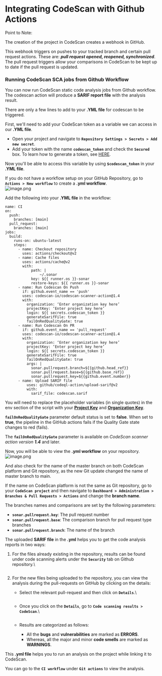 # Integrating CodeScan with Github Actions

Point to Note:

The creation of the project in CodeScan creates a webhook in GitHub.

This webhook triggers on pushes to your tracked branch and certain pull request actions. These are: _**pull request opened, reopened, synchronized**_.\
The pull request triggers allow your comparisons in CodeScan to be kept up to date if the pull request is updated.

### Running CodeScan SCA jobs from Github Workflow <a href="#running-codescan-sca-jobs-from-github-workflow" id="running-codescan-sca-jobs-from-github-workflow"></a>

You can now run CodeScan static code analysis jobs from Github workflow. The codescan action will produce a **SARIF report file** with the analysis result.

There are only a few lines to add to your **.YML file** for codescan to be triggered.

First, we'll need to add your CodeScan token as a variable we can access in our **.YML file**.

* Open your project and navigate to **`Repository Settings > Secrets > Add new secret`**.
* Add your token with the name **`codescan_token`** and check the **`Secured`** box. To learn how to generate a token, see [HERE](https://knowledgebase.autorabit.com/codescan/docs/generate-a-security-token).

Now you'll be able to access this variable by using **`$codescan_token`** in your **.YML file**.

If you do not have a workflow setup on your GitHub Repository, go to **`Actions > New workflow`** to create a **.yml workflow**.\
![image.png](https://cdn.document360.io/8711f4e7-c040-4616-aac9-d947f87e4619/Images/Documentation/image\(340\).png)

Add the following into your **.YML file** in the workflow:

```none
name: CI
on:
  push:
    branches: [main]
  pull_request:
    branches: [main]
jobs:
  build:
    runs-on: ubuntu-latest
    steps:
      - name: Checkout repository
        uses: actions/checkout@v2
      - name: Cache files
        uses: actions/cache@v2
        with:
            path: |
                ~/.sonar
            key: ${{ runner.os }}-sonar
            restore-keys: ${{ runner.os }}-sonar
      - name: Run Codescan On Push
        if: github.event_name == 'push'
        uses: codescan-io/codescan-scanner-action@1.4
        with:
          organization: ‘Enter organization key here’
          projectKey: ‘Enter project key here’
          login: ${{ secrets.codescan_token }}
          generateSarifFile: true
          failOnRedQualityGate: true
      - name: Run Codescan On PR
        if: github.event_name == 'pull_request'
        uses: codescan-io/codescan-scanner-action@1.4
        with:
          organization: ‘Enter organization key here’
          projectKey: ‘Enter project key here’
          login: ${{ secrets.codescan_token }}
          generateSarifFile: true
          failOnRedQualityGate: true
          args: |
            sonar.pullrequest.branch=${{github.head_ref}}
            sonar.pullrequest.base=${{github.base_ref}}
            sonar.pullrequest.key=${{github.event.number}}
      - name: Upload SARIF file
          uses: github/codeql-action/upload-sarif@v2
          with:
            sarif_file: codescan.sarif
```

You will need to replace the placeholder variables (in single quotes) in the env section of the script with your [**Project Key**](https://knowledgebase.autorabit.com/codescan/docs/finding-your-project-key) and [**Organization Key**](https://knowledgebase.autorabit.com/codescan/docs/finding-your-organization-keys).

**`failOnRedQualityGate`** parameter default status is set to **false**. When set to **true**, the pipeline in the GitHub actions fails if the Quality Gate state changes to red (fails).

The **`failOnRedQualityGate`** parameter is available on _CodeScan scanner action version **1.4**_ and later.

Now, you will be able to view the **.yml workflow** on your repository.\
![image.png](https://cdn.document360.io/8711f4e7-c040-4616-aac9-d947f87e4619/Images/Documentation/image\(341\).png)

And also check for the name of the master branch on both CodeScan platform and Git repository, as the new Git update changed the name of master branch to main.

If the name on CodeScan platform is not the same as Git repository, go to your **`CodeScan project`** and then navigate to **`Dashboard > Administration > Branches & Pull Requests > Actions`** and change the **branch name**.

The branches names and comparisons are set by the following parameters:

* **`sonar.pullrequest.key`**: The pull request number
* **`sonar.pullrequest.base`**: The comparison branch for pull request type branches
* **`sonar.pullrequest.branch`**: The name of the branch

The uploaded **SARIF file** in the **.yml** helps you to get the code analysis reports in two ways:

1.  For the files already existing in the repository, results can be found under code scanning alerts under the **`Security`** tab on Github repository.\


    <figure><img src="https://cdn.document360.io/8711f4e7-c040-4616-aac9-d947f87e4619/Images/Documentation/image(343).png" alt=""><figcaption></figcaption></figure>
2. For the new files being uploaded to the repository, you can view the analysis during the pull-requests on GitHub by clicking on the details:
   *   Select the relevant pull-request and then click on **`Details`**.\


       <figure><img src="https://cdn.document360.io/8711f4e7-c040-4616-aac9-d947f87e4619/Images/Documentation/image(344).png" alt=""><figcaption></figcaption></figure>
   *   Once you click on the **`Details`**, go to **`Code scanning results > CodeScan`**.\


       <figure><img src="https://cdn.document360.io/8711f4e7-c040-4616-aac9-d947f87e4619/Images/Documentation/image(345).png" alt=""><figcaption></figcaption></figure>
   * Results are categorized as follows:
     * All the **bugs** and **vulnerabilities** are marked as **ERRORS**.
     * Whereas, all the major and minor **code smells** are marked as **WARNINGS**.

This **.yml file** helps you to run an analysis on the project while linking it to CodeScan.

You can go to the **`CI workflow`** under **`Git actions`** to view the analysis.
